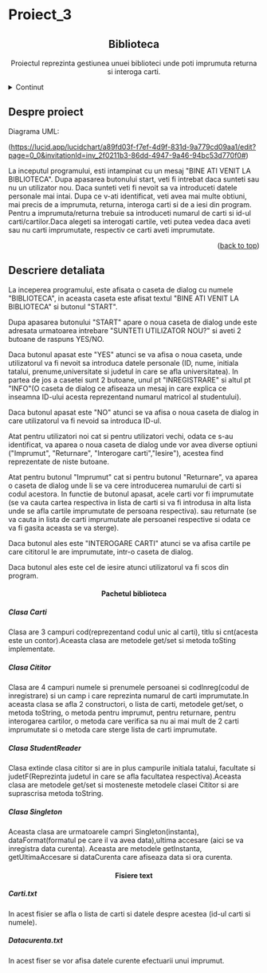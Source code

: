 # Proiect_3
<h2 align="center">Biblioteca</h2>
<p align="center">Proiectul reprezinta gestiunea unuei 
biblioteci unde poti imprumuta returna si interoga carti.
<!-- TABLE OF CONTENTS -->
<details>
  <summary>Continut</summary>
  <ol>
    <li><a href="#about-the-project">Despre proiect</a>
    <li><a href="#descriere-detaliata">Descriere detaliata</a>
    <li><a href="#pachet-biblioteca">Pachet biblioteca</a>
    <li><a href="#fisiere-text">Fisiere text</a>
  </ol>
</details>

<!-- DESPRE PROIECT -->
## Despre proiect
Diagrama UML:

(https://lucid.app/lucidchart/a89fd03f-f7ef-4d9f-831d-9a779cd09aa1/edit?page=0_0&invitationId=inv_2f0211b3-86dd-4947-9a46-94bc53d770f0#)
 
 La inceputul programului, esti intampinat cu un mesaj "BINE
ATI VENIT LA BIBLIOTECA". Dupa apasarea butonului start, veti 
fi intrebat daca sunteti sau nu un utilizator nou. Daca sunteti
veti fi nevoit sa va introduceti datele personale mai intai. 
Dupa ce v-ati identificat, veti avea mai multe obtiuni, mai 
precis de a imprumuta, returna, interoga carti si de a iesi
din program. Pentru a imprumuta/returna trebuie sa introduceti
numarul de carti si id-ul carti/cartilor.Daca alegeti sa 
interogati cartile, veti putea vedea daca aveti sau nu carti
imprumutate, respectiv ce carti aveti imprumutate.
<p align="right">(<a href="#readme-top">back to top</a>)</p>

<!-- DESCRIERE DETALIATA-->
## Descriere detaliata
La inceperea programului, este afisata o caseta de dialog cu
numele "BIBLIOTECA", in aceasta caseta este afisat textul
"BINE ATI VENIT LA BIBLIOTECA" si butonul "START".

Dupa apasarea butonului "START" apare o noua caseta de dialog
unde este adresata urmatoarea intrebare "SUNTETI UTILIZATOR
NOU?" si aveti 2 butoane de raspuns YES/NO.

Daca butonul apasat este "YES" atunci se va afisa o noua caseta,
unde utilizatorul va fi nevoit sa introduca datele personale
(ID, nume, initiala tatalui, prenume,universitate si judetul in
care se afla universitatea). In partea de jos a casetei sunt 2
butoane, unul pt "INREGISTRARE" si altul pt "INFO"(O caseta 
de dialog ce afiseaza un mesaj in care explica ce inseamna
ID-ului acesta reprezentand numarul matricol al studentului).

Daca butonul apasat este "NO" atunci se va afisa o noua caseta
de dialog in care utilizatorul va fi nevoid sa introduca ID-ul.

Atat pentru utilizatori noi cat si pentru utilizatori vechi,
odata ce s-au identificat, va aparea o noua caseta de dialog
unde vor avea diverse optiuni ("Imprumut", "Returnare",
"Interogare carti","Iesire"), acestea find reprezentate de 
niste butoane.

Atat pentru butonul "Imprumut" cat si pentru butonul 
"Returnare", va aparea o caseta de dialog unde li se va cere
introducerea numarului de carti si codul acestora. In functie 
de butonul apasat, acele carti vor fi imprumutate (se va cauta
cartea respectiva in lista de carti si va fi introdusa in alta
lista unde se afla cartile imprumutate de persoana respectiva).
sau returnate (se va cauta in lista de carti imprumutate ale
persoanei respective si odata ce va fi gasita aceasta se va 
sterge).

Daca butonul ales este "INTEROGARE CARTI" atunci se va afisa 
cartile pe care cititorul le are imprumutate, intr-o caseta de 
dialog.

Daca butonul ales este cel de iesire atunci utilizatorul
va fi scos din program.

<h4 align="center">Pachetul biblioteca</h4>
<h5 align="left">Clasa Carti</h5>

Clasa are 3 campuri cod(reprezentand codul unic al
carti), titlu si cnt(acesta este un contor).Aceasta clasa are 
metodele get/set si metoda toSting implementate.

<h5 align="left">Clasa Cititor</h5>

Clasa are 4 campuri numele si prenumele persoanei si
codInreg(codul de inregistrare) si un camp i care reprezinta
numarul de carti imprumutate.In aceasta clasa se afla 2 
constructori, o lista de carti, metodele get/set, o metoda 
toString, o metoda pentru imprumut, pentru returnare, pentru 
interogarea cartilor, o metoda care verifica sa nu ai mai 
mult de 2 carti imprumutate si o metoda care sterge lista 
de carti imprumutate.

<h5 align="left">Clasa StudentReader</h5>

Clasa extinde clasa cititor si are in plus campurile 
initiala tatalui, facultate si judetF(Reprezinta judetul in 
care se afla facultatea respectiva).Aceasta clasa are metodele
get/set si mosteneste metodele clasei Cititor si are
suprascrisa metoda toString.

<h5 align="left">Clasa Singleton</h5>

Aceasta clasa are urmatoarele campri Singleton(instanta),
dataFormat(formatul pe care il va avea data),ultima accesare
(aici se va inregistra data curenta). Aceasta are metodele
getInstanta, getUltimaAccesare si dataCurenta care afiseaza 
data si ora curenta.

<h4 align="center">Fisiere text</h4>
<h5 align="left">Carti.txt</h5>

In acest fisier se afla o lista de carti si datele despre
acestea (id-ul carti si numele).

<h5 align="left">Datacurenta.txt</h5>

In acest fiser se vor afisa datele curente efectuarii unui 
imprumut.





